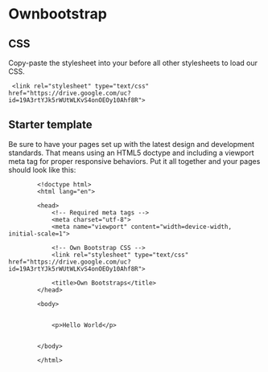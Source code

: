 # Ownbootstrap
## CSS
Copy-paste the stylesheet <link> into your <head> before all other stylesheets to load our CSS.
  
  
  
  
  
  
 

     <link rel="stylesheet" type="text/css" href="https://drive.google.com/uc?id=19A3rtYJk5rWUtWLKvS4onOEOy10Ahf8R">




## Starter template
Be sure to have your pages set up with the latest design and development standards. That means using an HTML5 doctype and including a viewport meta tag for proper responsive behaviors. Put it all together and your pages should look like this:  
  
            <!doctype html>
            <html lang="en">

            <head>
                <!-- Required meta tags -->
                <meta charset="utf-8">
                <meta name="viewport" content="width=device-width, initial-scale=1">

                <!-- Own Bootstrap CSS -->
                <link rel="stylesheet" type="text/css" href="https://drive.google.com/uc?id=19A3rtYJk5rWUtWLKvS4onOEOy10Ahf8R">

                <title>Own Bootstraps</title>
            </head>

            <body>


                <p>Hello World</p>


            </body>

            </html>


